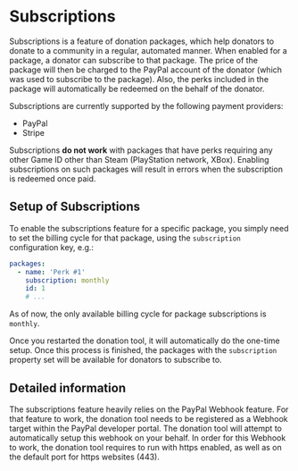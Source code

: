 # Subscriptions

Subscriptions is a feature of donation packages, which help donators to donate to a community in a regular, automated manner.
When enabled for a package, a donator can subscribe to that package.
The price of the package will then be charged to the PayPal account of the donator (which was used to subscribe to the package).
Also, the perks included in the package will automatically be redeemed on the behalf of the donator.

Subscriptions are currently supported by the following payment providers:
* PayPal
* Stripe

Subscriptions **do not work** with packages that have perks requiring any other Game ID other than Steam (PlayStation network, XBox).
Enabling subscriptions on such packages will result in errors when the subscription is redeemed once paid.

## Setup of Subscriptions

To enable the subscriptions feature for a specific package, you simply need to set the billing cycle for that package, using the `subscription` configuration key, e.g.:

```yaml
packages:
  - name: 'Perk #1'
    subscription: monthly
    id: 1
    # ...
```

As of now, the only available billing cycle for package subscriptions is `monthly`.

Once you restarted the donation tool, it will automatically do the one-time setup.
Once this process is finished, the packages with the `subscription` property set will be available for donators to subscribe to.

## Detailed information

The subscriptions feature heavily relies on the PayPal Webhook feature.
For that feature to work, the donation tool needs to be registered as a Webhook target within the PayPal developer portal.
The donation tool will attempt to automatically setup this webhook on your behalf.
In order for this Webhook to work, the donation tool requires to run with https enabled, as well as on the default port for https websites (443).
